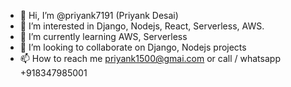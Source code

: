- 👋 Hi, I’m @priyank7191 (Priyank Desai)
- 👀 I’m interested in Django, Nodejs, React, Serverless, AWS.
- 🌱 I’m currently learning AWS, Serverless
- 💞️ I’m looking to collaborate on Django, Nodejs projects
- 📫 How to reach me priyank1500@gmai.com or call / whatsapp +918347985001

<!---
priyank7191/priyank7191 is a ✨ special ✨ repository because its `README.md` (this file) appears on your GitHub profile.
You can click the Preview link to take a look at your changes.
--->
